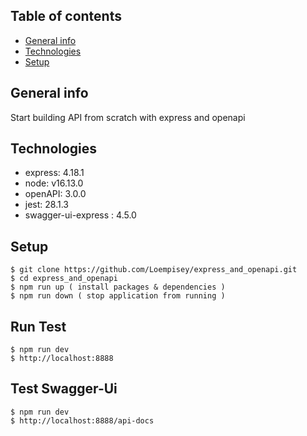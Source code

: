 ## Table of contents
* [General info](#general-info)
* [Technologies](#technologies)
* [Setup](#setup)
## General info
Start building API from scratch with express and openapi
## Technologies
* express: 4.18.1
* node: v16.13.0
* openAPI: 3.0.0
* jest: 28.1.3
* swagger-ui-express : 4.5.0
## Setup
```
$ git clone https://github.com/Loempisey/express_and_openapi.git
$ cd express_and_openapi
$ npm run up ( install packages & dependencies )
$ npm run down ( stop application from running )
```
## Run Test
```
$ npm run dev 
$ http://localhost:8888
```
## Test Swagger-Ui
```
$ npm run dev 
$ http://localhost:8888/api-docs
```
